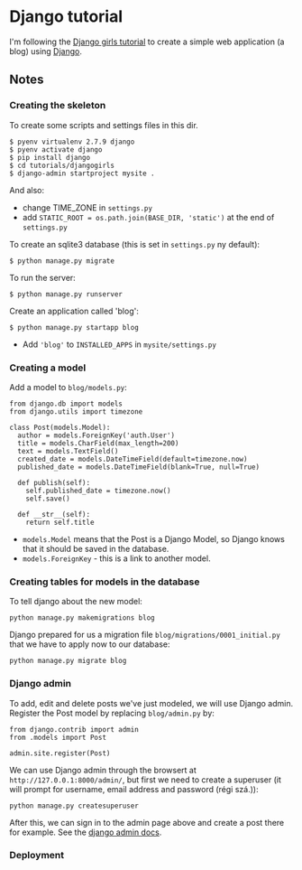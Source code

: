 # Django tutorial

I'm following the
[Django girls tutorial](http://tutorial.djangogirls.org/en/index.html)
to create a simple web application (a blog) using [Django](https://www.djangoproject.com/).

## Notes

### Creating the skeleton

To create some scripts and settings files in this dir.

    $ pyenv virtualenv 2.7.9 django
    $ pyenv activate django
    $ pip install django
    $ cd tutorials/djangogirls
    $ django-admin startproject mysite .

And also:

- change TIME_ZONE in `settings.py`
- add `STATIC_ROOT = os.path.join(BASE_DIR, 'static')` at the end of `settings.py`


To create an sqlite3 database (this is set in `settings.py` ny default):

    $ python manage.py migrate

To run the server:

    $ python manage.py runserver

Create an application called 'blog':

    $ python manage.py startapp blog

* Add `'blog'` to `INSTALLED_APPS` in `mysite/settings.py`


### Creating a model

Add a model to `blog/models.py`:

    from django.db import models
    from django.utils import timezone
     
    class Post(models.Model):
      author = models.ForeignKey('auth.User')
      title = models.CharField(max_length=200)
      text = models.TextField()
      created_date = models.DateTimeField(default=timezone.now)
      published_date = models.DateTimeField(blank=True, null=True)
      
      def publish(self):
        self.published_date = timezone.now()
        self.save()
      
      def __str__(self):
        return self.title

* `models.Model` means that the Post is a Django Model, so Django knows that it should be saved in the database.
* `models.ForeignKey` - this is a link to another model.


### Creating tables for models in the database

To tell django about the new model:

    python manage.py makemigrations blog

Django prepared for us a migration file `blog/migrations/0001_initial.py` that we have to apply now to our database:

    python manage.py migrate blog


### Django admin

To add, edit and delete posts we've just modeled, we will use Django admin. Register the Post model by replacing `blog/admin.py` by:

    from django.contrib import admin
    from .models import Post
    
    admin.site.register(Post)

We can use Django admin through the browsert at `http://127.0.0.1:8000/admin/`, but first we need to create a superuser (it will prompt for username, email address and password (régi szá.)):

    python manage.py createsuperuser

After this, we can sign in to the admin page above and create a post there for example. See the [django admin docs](https://docs.djangoproject.com/en/1.8/ref/contrib/admin/).


### Deployment





